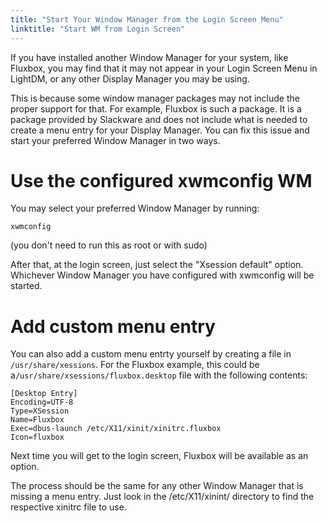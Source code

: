 ```yaml
---
title: "Start Your Window Manager from the Login Screen Menu"
linktitle: "Start WM from Login Screen"
---
```


If you have installed another Window Manager for your system, like Fluxbox, you
may find that it may not appear in your Login Screen Menu in LightDM, or any
other Display Manager you may be using.

This is because some window manager packages may not include the proper support
for that. For example, Fluxbox is such a package. It is a package provided by
Slackware and does not include what is needed to create a menu entry for your
Display Manager. You can fix this issue and start your preferred Window Manager
in two ways.

# Use the configured xwmconfig WM

You may select your preferred Window Manager by running:

```
xwmconfig
```

(you don't need to run this as root or with sudo)

After that, at the login screen, just select the "Xsession default" option. Whichever
Window Manager you have configured with xwmconfig will be started.

# Add custom menu entry

You can also add a custom menu entrty yourself by creating a file in `/usr/share/xessions`.
For the Fluxbox example, this could be a`/usr/share/xsessions/fluxbox.desktop`
file with the following contents: 

```
[Desktop Entry]
Encoding=UTF-8
Type=XSession
Name=Fluxbox
Exec=dbus-launch /etc/X11/xinit/xinitrc.fluxbox
Icon=fluxbox
```

Next time you will get to the login screen, Fluxbox will be available as
an option. 

The process should be the same for any other Window Manager that is missing a menu
entry. Just look in the /etc/X11/xinint/ directory to find the respective xinitrc
file to use.

